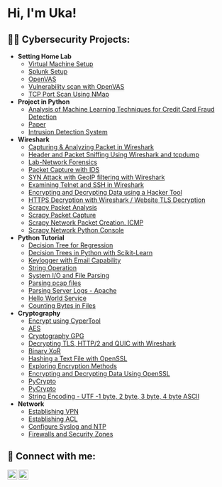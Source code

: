 <h1>Hi, I'm Uka! </h1>

<h2>👨‍💻 Cybersecurity Projects:</h2>

- <b> Setting Home Lab </b>
  - [Virtual Machine Setup](https://youtu.be/E70nQ40_jxs)
  - [Splunk Setup](https://drive.google.com/file/d/1WHKEEdD8pfNQ7G3bAbWNMzRMP0VpEGRw/view?usp=share_link)
  - [OpenVAS](https://youtu.be/9fudyQpjcuU)
  - [Vulnerability scan with OpenVAS](https://youtu.be/BXtQ1QchSQM)
  - [TCP Port Scan Using NMap](https://youtu.be/GZHi_lzQ6o4)
- <b> Project in Python </b>
  - [Analysis of Machine Learning Techniques for Credit Card Fraud Detection](https://github.com/UkaDash/analysis-of-ML-techniques-for-credit-card-fraud-detection/blob/main/ZZZfinal%20-%20credit%20card%20fraud.ipynb)
  - [Paper](https://drive.google.com/file/d/1kqqeSbA1krXNFOkrBdSHvRHUPcN7hgII/view?usp=share_link)
  - [Intrusion Detection System](https://github.com/UkaDash/Intrusion-Detection-System/blob/main/Midterm_Urangoo_CYB595%20(1).ipynb) 
- <b>Wireshark</b>
  - [Capturing & Analyzing Packet in Wireshark](https://drive.google.com/file/d/199ckbK74FFTtAtG0GfpSWyE3skbHw1fh/view?usp=share_link)
  - [Header and Packet Sniffing Using Wireshark and tcpdump](https://drive.google.com/file/d/1PMs5EGInqmnGNkRhcpuBZqLqCLkA0mRT/view?usp=share_link)
  - [Lab-Network Forensics](https://drive.google.com/file/d/1-Hoe1I746aH1ah7GbFH3tMMUuiznmYRH/view?usp=share_link)
  - [Packet Capture with IDS](https://drive.google.com/file/d/1lPQCBQELZGo17rym3qMaweEorFcWTXP2/view?usp=share_link)
  - [SYN Attack with GeoIP filtering with Wireshark](https://drive.google.com/file/d/1Zr39_DYwr9ZgecB8ZMxrAGUhNDwTgd4o/view?usp=share_link)
  - [Examining Telnet and SSH in Wireshark](https://drive.google.com/file/d/1hSs0R1wtheAeDurXt_62GtwMh5cPJCVE/view?usp=share_link)
  - [Encrypting and Decrypting Data using a Hacker Tool](https://drive.google.com/file/d/1ks0nWcZS5J6gr0gUZnU478hZqxsVpNFq/view?usp=share_link)
  - [HTTPS Decryption with Wireshark / Website TLS Decryption](https://drive.google.com/file/d/1XSVAYm3HGj_PjJzyhkw7rOOd2Zhe-LtQ/view?usp=share_link)
  - [Scrapy Packet Analysis](https://drive.google.com/file/d/1SpDeNRGVJZZ_oKcOG3VU4-We0N76n1oN/view?usp=share_link)
  - [Scrapy Packet Capture](https://drive.google.com/file/d/1jK8vV0MuAatzfO1aXyq-TugXGmcqICfz/view?usp=share_link)
  - [Scrapy Network Packet Creation. ICMP](https://drive.google.com/file/d/1k-u4C_jCBOErz8rYQ6fK2DF8c2F17b7g/view?usp=share_link)
  - [Scrapy Network Python Console](https://drive.google.com/file/d/1c6pcN-F6MTUMDjy8kRV6yoIMFiRWBZr6/view?usp=share_link)
- <b> Python Tutorial </b>
  - [Decision Tree for Regression](https://drive.google.com/file/d/1jugkS_nvoM2xca5rpSxxOaiAyWyuniui/view?usp=share_link)
  - [Decision Trees in Python with Scikit-Learn](https://drive.google.com/file/d/1ZfNE6MBaFwLG13gUNJ3_6ACThhMUVQli/view?usp=share_link)
  - [Keylogger with Email Capability](https://github.com/joshmadakor1/Key-Logger-With-Email)
  - [String Operation](https://drive.google.com/file/d/1nPHoAzF7H_9e-S01PCPPF1D9R-d3xELk/view?usp=share_link)
  - [System I/O and File Parsing](https://drive.google.com/file/d/1MBN0TJQFZP2_p3l_eGB6UgRbB-HnHTGG/view?usp=share_link)
  - [Parsing pcap files](https://drive.google.com/file/d/1qn8DEpUSlWAnpcQ6WlsAembM965C0IIQ/view?usp=share_link)
  - [Parsing Server Logs - Apache](https://drive.google.com/file/d/1dEX26rhB8E_ECuq_Iz-1EhlJv2ryg-0m/view?usp=share_link)
  - [Hello World Service](https://drive.google.com/file/d/1sD75zA0KZ_j5z9QXWgQGl-DfVRSCZYrx/view?usp=share_link)
  - [Counting Bytes in Files](https://drive.google.com/file/d/1lVGrpDFW32oZjgRZmCqRna4GRIs-HKuR/view?usp=share_link)
- <b>Cryptography</b>
  - [Encrypt using CyperTool](https://drive.google.com/file/d/1o2BnaE3GIOIv1kNdynlevy2-MMS6zFIQ/view?usp=share_link)
  - [AES](https://drive.google.com/file/d/1Jgof1ifPcNNNc7Xo0doMud1ZX58nHDRQ/view?usp=share_link)
  - [Cryptography GPG](https://drive.google.com/file/d/1rBA2dUAsa0YykjoRhs1tM-ZVxwjH2d38/view?usp=share_link)
  - [Decrypting TLS, HTTP/2 and QUIC with Wireshark](https://drive.google.com/file/d/1dwo9ga5E6tlbz0kH4Lkx2d3QxwIAdTBv/view?usp=share_link)
  - [Binary XoR](https://drive.google.com/file/d/1vpWXWvtUs743vngrinJSdMK1qTuSv33i/view?usp=share_link)
  - [Hashing a Text File with OpenSSL](https://drive.google.com/file/d/1UpxtZoZbLc3Kt1d8yH2EzoYDZYPxYxfR/view?usp=share_link)
  - [Exploring Encryption Methods](https://drive.google.com/file/d/18rbATObnBVMP8OPavnwL0t27yJGwvvYu/view?usp=share_link)
  - [Encrypting and Decrypting Data Using OpenSSL](https://drive.google.com/file/d/1_2ioMkUoOmnCsOaQ1xZOMRAafrmCaz54/view?usp=share_link)
  - [PyCrypto](https://drive.google.com/file/d/1_6vCCfKU_pdTzMwVsvS0iSv5Vn5rCPMR/view?usp=share_link)
  - [PyCrypto](https://drive.google.com/file/d/1gvQi_8rWM8eHyCQEuN67qv_PREG-tGee/view?usp=share_link)
  - [String Encoding - UTF -1 byte, 2 byte, 3 byte, 4 byte ASCII](https://drive.google.com/file/d/1jF2nzYSmKbrk7Vk68RUkM5yB3m93bay6/view?usp=share_link)
- <b>Network</b>
  - [Establishing VPN](https://drive.google.com/file/d/1wPiffCXtu3w0Gm8V7PGK569TlFGYIrLw/view?usp=share_link)
  - [Establishing ACL](https://drive.google.com/file/d/12eXLTTldb5vAlcGlTVW1_y5FGIVPnSeZ/view?usp=share_link)
  - [Configure Syslog and NTP](https://drive.google.com/file/d/1O5au5PUbRaiRFF2DhaaUM4-8kiF9wifT/view?usp=share_link)
  - [Firewalls and Security Zones](https://drive.google.com/file/d/1JoHod8ZE1PujxOblOJ_6DzPjI-84sDHf/view?usp=share_link)

<h2> 🤳 Connect with me:</h2>

[<img align="left" alt="JoshMadakor | LinkedIn" width="22px" src="https://cdn.jsdelivr.net/npm/simple-icons@v3/icons/linkedin.svg" />][linkedin]
[<img align="left" alt="JoshMadakor | Instagram" width="22px" src="https://cdn.jsdelivr.net/npm/simple-icons@v3/icons/instagram.svg" />][instagram]

[instagram]: https://www.instagram.com/uka_dash/
[linkedin]: https://www.linkedin.com/in/uka-dashdavaa/

<!--
**UkaDash/UkaDash** is a ✨ _special_ ✨ repository because its `README.md` (this file) appears on your GitHub profile.

Here are some ideas to get you started:

- 🔭 I’m currently working on ...
- 🌱 I’m currently learning ...
- 👯 I’m looking to collaborate on ...
- 🤔 I’m looking for help with ...
- 💬 Ask me about ...
- 📫 How to reach me: ...
- 😄 Pronouns: ...
- ⚡ Fun fact: ...
-->
